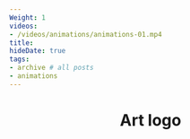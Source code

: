 ```yaml
---
Weight: 1
videos:
- /videos/animations/animations-01.mp4
title:
hideDate: true
tags:
- archive # all posts
- animations
---
```


<html>
<head>
<style>
h1 {text-align: center;} 
p {text-align: center;}

</style>
</head>
<body>

<h1>Art logo</h1>

</body>
</html>

